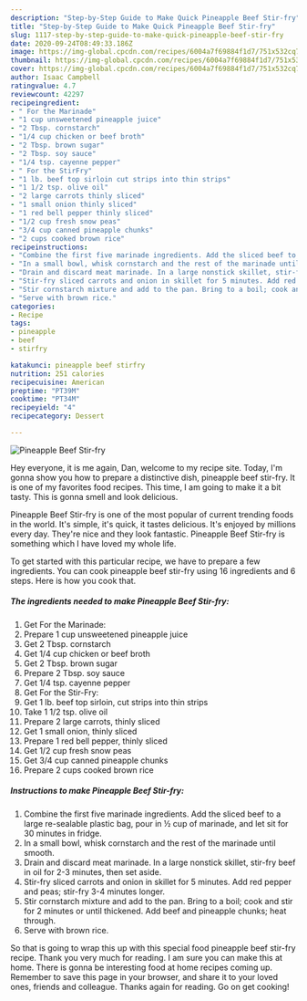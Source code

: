 ```yaml
---
description: "Step-by-Step Guide to Make Quick Pineapple Beef Stir-fry"
title: "Step-by-Step Guide to Make Quick Pineapple Beef Stir-fry"
slug: 1117-step-by-step-guide-to-make-quick-pineapple-beef-stir-fry
date: 2020-09-24T08:49:33.186Z
image: https://img-global.cpcdn.com/recipes/6004a7f69884f1d7/751x532cq70/pineapple-beef-stir-fry-recipe-main-photo.jpg
thumbnail: https://img-global.cpcdn.com/recipes/6004a7f69884f1d7/751x532cq70/pineapple-beef-stir-fry-recipe-main-photo.jpg
cover: https://img-global.cpcdn.com/recipes/6004a7f69884f1d7/751x532cq70/pineapple-beef-stir-fry-recipe-main-photo.jpg
author: Isaac Campbell
ratingvalue: 4.7
reviewcount: 42297
recipeingredient:
- " For the Marinade"
- "1 cup unsweetened pineapple juice"
- "2 Tbsp. cornstarch"
- "1/4 cup chicken or beef broth"
- "2 Tbsp. brown sugar"
- "2 Tbsp. soy sauce"
- "1/4 tsp. cayenne pepper"
- " For the StirFry"
- "1 lb. beef top sirloin cut strips into thin strips"
- "1 1/2 tsp. olive oil"
- "2 large carrots thinly sliced"
- "1 small onion thinly sliced"
- "1 red bell pepper thinly sliced"
- "1/2 cup fresh snow peas"
- "3/4 cup canned pineapple chunks"
- "2 cups cooked brown rice"
recipeinstructions:
- "Combine the first five marinade ingredients. Add the sliced beef to a large re-sealable plastic bag, pour in ½ cup of marinade, and let sit for 30 minutes in fridge."
- "In a small bowl, whisk cornstarch and the rest of the marinade until smooth."
- "Drain and discard meat marinade. In a large nonstick skillet, stir-fry beef in oil for 2-3 minutes, then set aside."
- "Stir-fry sliced carrots and onion in skillet for 5 minutes. Add red pepper and peas; stir-fry 3-4 minutes longer."
- "Stir cornstarch mixture and add to the pan. Bring to a boil; cook and stir for 2 minutes or until thickened. Add beef and pineapple chunks; heat through."
- "Serve with brown rice."
categories:
- Recipe
tags:
- pineapple
- beef
- stirfry

katakunci: pineapple beef stirfry 
nutrition: 251 calories
recipecuisine: American
preptime: "PT39M"
cooktime: "PT34M"
recipeyield: "4"
recipecategory: Dessert

---
```



![Pineapple Beef Stir-fry](https://img-global.cpcdn.com/recipes/6004a7f69884f1d7/751x532cq70/pineapple-beef-stir-fry-recipe-main-photo.jpg)

Hey everyone, it is me again, Dan, welcome to my recipe site. Today, I'm gonna show you how to prepare a distinctive dish, pineapple beef stir-fry. It is one of my favorites food recipes. This time, I am going to make it a bit tasty. This is gonna smell and look delicious.



Pineapple Beef Stir-fry is one of the most popular of current trending foods in the world. It's simple, it's quick, it tastes delicious. It's enjoyed by millions every day. They're nice and they look fantastic. Pineapple Beef Stir-fry is something which I have loved my whole life.


To get started with this particular recipe, we have to prepare a few ingredients. You can cook pineapple beef stir-fry using 16 ingredients and 6 steps. Here is how you cook that.

<!--inarticleads1-->

##### The ingredients needed to make Pineapple Beef Stir-fry:

1. Get  For the Marinade:
1. Prepare 1 cup unsweetened pineapple juice
1. Get 2 Tbsp. cornstarch
1. Get 1/4 cup chicken or beef broth
1. Get 2 Tbsp. brown sugar
1. Prepare 2 Tbsp. soy sauce
1. Get 1/4 tsp. cayenne pepper
1. Get  For the Stir-Fry:
1. Get 1 lb. beef top sirloin, cut strips into thin strips
1. Take 1 1/2 tsp. olive oil
1. Prepare 2 large carrots, thinly sliced
1. Get 1 small onion, thinly sliced
1. Prepare 1 red bell pepper, thinly sliced
1. Get 1/2 cup fresh snow peas
1. Get 3/4 cup canned pineapple chunks
1. Prepare 2 cups cooked brown rice




<!--inarticleads2-->

##### Instructions to make Pineapple Beef Stir-fry:

1. Combine the first five marinade ingredients. Add the sliced beef to a large re-sealable plastic bag, pour in ½ cup of marinade, and let sit for 30 minutes in fridge.
1. In a small bowl, whisk cornstarch and the rest of the marinade until smooth.
1. Drain and discard meat marinade. In a large nonstick skillet, stir-fry beef in oil for 2-3 minutes, then set aside.
1. Stir-fry sliced carrots and onion in skillet for 5 minutes. Add red pepper and peas; stir-fry 3-4 minutes longer.
1. Stir cornstarch mixture and add to the pan. Bring to a boil; cook and stir for 2 minutes or until thickened. Add beef and pineapple chunks; heat through.
1. Serve with brown rice.




So that is going to wrap this up with this special food pineapple beef stir-fry recipe. Thank you very much for reading. I am sure you can make this at home. There is gonna be interesting food at home recipes coming up. Remember to save this page in your browser, and share it to your loved ones, friends and colleague. Thanks again for reading. Go on get cooking!
